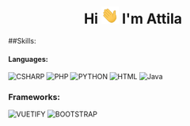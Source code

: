 <h1 align="center">Hi <img width="35" src="https://github.com/1999AZZAR/1999AZZAR/blob/main/resources/img/waving.gif"> I'm Attila</h1>

##Skills:
#### Languages: 
![CSHARP](https://img.shields.io/badge/CSHARP-blueviolet?style=for-the-badge&logo=CSHARP&logoColor=white)
![PHP](https://img.shields.io/badge/PHP-blueviolet?style=for-the-badge&logo=PHP&logoColor=white)
![PYTHON](https://img.shields.io/badge/PYTHON-blue?style=for-the-badge&logo=PYTHON&logoColor=yellow)
![HTML]()
![Java](https://img.shields.io/badge/Java-ED8B00?style=for-the-badge&logo=java&logoColor=white)
### Frameworks:
![VUETIFY](https://img.shields.io/badge/VUETIFY-blue?style=for-the-badge&logo=VUETIFY&logoColor=white)
![BOOTSTRAP](https://img.shields.io/badge/BOOTSTRAP-blueviolet?style=for-the-badge&logo=BOOTSTRAP&logoColor=white)
